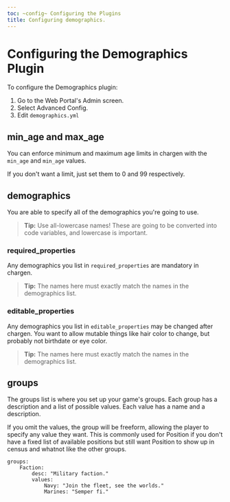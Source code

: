 ```yaml
---
toc: ~config~ Configuring the Plugins
title: Configuring demographics.
---
```

# Configuring the Demographics Plugin

To configure the Demographics plugin:

1. Go to the Web Portal's Admin screen.  
2. Select Advanced Config.
3. Edit `demographics.yml`

## min_age and max_age

You can enforce minimum and maximum age limits in chargen with the `min_age` and `min_age` values.

If you don't want a limit, just set them to 0 and 99 respectively.

## demographics

You are able to specify all of the demographics you're going to use.  

> **Tip:** Use all-lowercase names!  These are going to be converted into code variables, and lowercase is important.
 
### required_properties

Any demographics you list in `required_properties` are mandatory in chargen.  

> **Tip:** The names here must exactly match the names in the demographics list.

### editable_properties

Any demographics you list in `editable_properties` may be changed after chargen.  You want to allow mutable things like hair color to change, but probably not birthdate or eye color.

> **Tip:** The names here must exactly match the names in the demographics list.

## groups

The groups list is where you set up your game's groups.  Each group has a description and a list of possible values.  Each value has a name and a description.

If you omit the values, the group will be freeform, allowing the player to specify any value they want.  This is commonly used for Position if you don't have a fixed list of available positions but still want Position to show up in census and whatnot like the other groups.

    groups:
        Faction:
            desc: "Military faction."
            values:
                Navy: "Join the fleet, see the worlds."
                Marines: "Semper fi."



